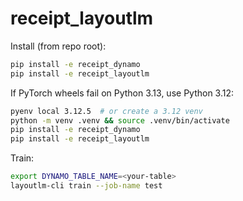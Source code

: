 # receipt_layoutlm

Install (from repo root):

```bash
pip install -e receipt_dynamo
pip install -e receipt_layoutlm
```

If PyTorch wheels fail on Python 3.13, use Python 3.12:

```bash
pyenv local 3.12.5  # or create a 3.12 venv
python -m venv .venv && source .venv/bin/activate
pip install -e receipt_dynamo
pip install -e receipt_layoutlm
```

Train:

```bash
export DYNAMO_TABLE_NAME=<your-table>
layoutlm-cli train --job-name test
```
